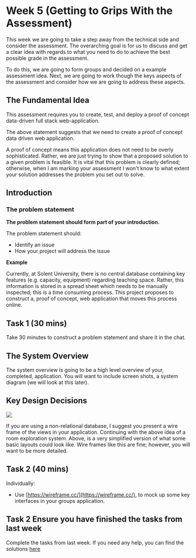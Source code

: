 # Week 5 (Getting to Grips With the Assessment)

This week we are going to take a step away from the technical side and consider the assessment. The overarching
goal is for us to discuss and get a clear idea with regards to what you need to do to achieve the best possible grade in the 
assessment.

To do this, we are going to form groups and decided on a example assessment idea. Next, we are going to work though the keys aspects of the assessment and consider how we are going to address these aspects. 

## The Fundamental Idea

This assessment requires you to create, test, and deploy a proof of concept data-driven full stack web-application. 

The above statement suggests that we need to create a proof of concept data driven web application.
 
A proof of concept means this application does not need to be overly sophisticated. Rather, we are just trying to show that a proposed solution to a given problem is feasible. It is vital that this problem is clearly defined; otherwise, when I am marking your assessment I won't know to what extent your solution addresses the problem you set out to solve. 

## Introduction

### The problem statement 

**The problem statement should form part of your introduction.**

The problem statement should:

- Identify an issue
- How your project will address the issue

**Example**

Currently, at Solent University, there is no central database containing key features (e.g. capacity, equipment) regarding teaching space. Rather, this information is stored in a spread sheet which needs to be manually inspected; this is a time consuming process. This project proposes to construct a, proof of concept, web application that moves this process online. 

## Task 1  (30 mins)

Take 30 minutes to construct a problem statement and share it in the chat. 


## The System Overview 

The system overview is going to be a high level overview of your, completed, application. You will want to include screen shots, a system diagram (we will look at this later). 

## Key Design Decisions

![](/images/screen-layout.png)

If you are using a non-relational database, I suggest you present a wire frame of the views in your application. Continuing with the above idea of a room exploration system. Above, is a very simplified version of what some basic layouts could look like. Wire frames like this are fine; however, you will want to be more detailed. 

## Task 2  (40 mins)

Individually:

- Use [https://wireframe.cc/](https://wireframe.cc/), to mock up some key interfaces in your groups application.


## Task 2  Ensure you have finished the tasks from last week

Complete the tasks from last week. If you need any help, you can find the solutions [here](https://github.com/joeappleton18/db-starter-project/tree/week-4-solutions)

